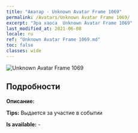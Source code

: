 ```yaml
---
title: "Аватар - Unknown Avatar Frame 1069"
permalink: /Avatars/Unknown Avatar Frame 1069/
excerpt: "Эра хаоса  Unknown Avatar Frame 1069"
last_modified_at: 2021-06-08
locale: ru
ref: "Unknown Avatar Frame 1069.md"
toc: false
classes: wide
---
```

 ![Unknown Avatar Frame 1069](/images/a/avatarFrame_69.png)

## Подробности

 **Описание:**  

 **Tips:** Выдается за участие в событии 

 **Is available:**  - 

